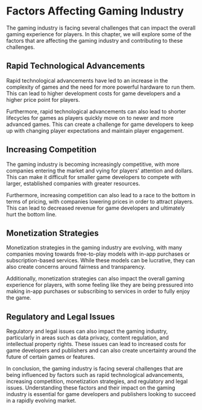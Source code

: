Factors Affecting Gaming Industry
===========================================================================

The gaming industry is facing several challenges that can impact the overall gaming experience for players. In this chapter, we will explore some of the factors that are affecting the gaming industry and contributing to these challenges.

Rapid Technological Advancements
--------------------------------

Rapid technological advancements have led to an increase in the complexity of games and the need for more powerful hardware to run them. This can lead to higher development costs for game developers and a higher price point for players.

Furthermore, rapid technological advancements can also lead to shorter lifecycles for games as players quickly move on to newer and more advanced games. This can create a challenge for game developers to keep up with changing player expectations and maintain player engagement.

Increasing Competition
----------------------

The gaming industry is becoming increasingly competitive, with more companies entering the market and vying for players' attention and dollars. This can make it difficult for smaller game developers to compete with larger, established companies with greater resources.

Furthermore, increasing competition can also lead to a race to the bottom in terms of pricing, with companies lowering prices in order to attract players. This can lead to decreased revenue for game developers and ultimately hurt the bottom line.

Monetization Strategies
-----------------------

Monetization strategies in the gaming industry are evolving, with many companies moving towards free-to-play models with in-app purchases or subscription-based services. While these models can be lucrative, they can also create concerns around fairness and transparency.

Additionally, monetization strategies can also impact the overall gaming experience for players, with some feeling like they are being pressured into making in-app purchases or subscribing to services in order to fully enjoy the game.

Regulatory and Legal Issues
---------------------------

Regulatory and legal issues can also impact the gaming industry, particularly in areas such as data privacy, content regulation, and intellectual property rights. These issues can lead to increased costs for game developers and publishers and can also create uncertainty around the future of certain games or features.

In conclusion, the gaming industry is facing several challenges that are being influenced by factors such as rapid technological advancements, increasing competition, monetization strategies, and regulatory and legal issues. Understanding these factors and their impact on the gaming industry is essential for game developers and publishers looking to succeed in a rapidly evolving market.
